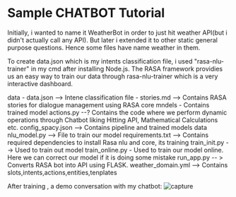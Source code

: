# Sample CHATBOT Tutorial 
Initially, i wanted to name it WeatherBot in order to just hit weather API(but i didn't actually call any API). But later i extended it to other static general purpose questions. Hence some files have name weather in them.

To create data.json which is my intents classification file, i used "rasa-nlu-trainer" in my cmd after installing Node.js. The RASA framework providies us an easy way to train our data through rasa-nlu-trainer which is a very interactive dashboard.

data  - data.json --> Intene classification file
      - stories.md --> Contains RASA stories for dialogue management using RASA core
mndels - Contains trained model
actions.py --? Contains the code where we perform dynamic operations through Chatbot liking Hitting API, Mathematical Calculations etc.
config_spacy.json --> Contains pipeline and trained models data
nlu_model.py --> File to train our model
requirements.txt --> Contains required dependencies to install Rasa nlu and core, its training
train_init.py --> Used to train out model
train_online.py - Used to train our model online. Here we can correct our model if it is doing some mistake
run_app.py -- > Converts RASA bot into API using FLASK.
weather_domain.yml --> Contains slots,intents,actions,entities,tenplates

After training , a demo conversation with my chatbot: 
![capture](https://user-images.githubusercontent.com/29276515/53254986-a29dab80-36ea-11e9-95f3-f9ac4179c1f5.PNG)

